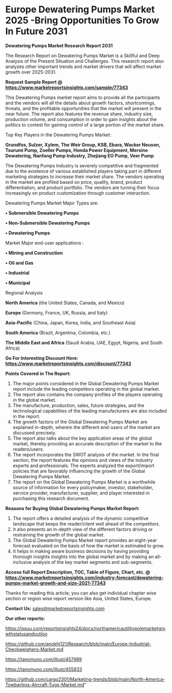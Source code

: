  # Europe Dewatering Pumps Market 2025 -Bring Opportunities To Grow In Future 2031

<strong>Dewatering Pumps Market Research Report 2031</strong>

The Research Report on Dewatering Pumps Market is a Skillful and Deep Analysis of the Present Situation and Challenges. This research report also analyzes other important trends and market drivers that will affect market growth over 2025-2031.

<strong>Request Sample Report @ <a href=https://www.marketreportsinsights.com/sample/77343>https://www.marketreportsinsights.com/sample/77343</a></strong>

This Dewatering Pumps market report aims to provide all the participants and the vendors will all the details about growth factors, shortcomings, threats, and the profitable opportunities that the market will present in the near future. The report also features the revenue share, industry size, production volume, and consumption in order to gain insights about the politics to contest for gaining control of a large portion of the market share.

Top Key Players in the Dewatering Pumps Market:

<strong>Grundfos, Sulzer, Xylem, The Weir Group, KSB, Ebara, Wacker Neuson, Tsurumi Pump, Zoeller Pumps, Honda Power Equipment, Mersino Dewatering, Nanfang Pump Industry, Zhejiang EO Pump, Veer Pump</strong>

The Dewatering Pumps Industry is severely competitive and fragmented due to the existence of various established players taking part in different marketing strategies to increase their market share. The vendors operating in the market are profiled based on price, quality, brand, product differentiation, and product portfolio. The vendors are turning their focus increasingly on product customization through customer interaction.

Dewatering Pumps Market Major Types are:

<strong>• Submersible Dewatering Pumps

• Non-Submersible Dewatering Pumps

• Dewatering Pumps</strong>

Market Major end-user applications :

<strong>• Mining and Construction

• Oil and Gas

• Industrial

• Municipal</strong>

Regional Analysis

</u><strong><b>North America</b></strong> (the United States, Canada, and Mexico)

<strong><b>Europe </b></strong>(Germany, France, UK, Russia, and Italy)

<strong><b>Asia-Pacific</b></strong> (China, Japan, Korea, India, and Southeast Asia)

<strong><b>South America</b></strong> (Brazil, Argentina, Colombia, etc.)

<strong><b>The Middle East and Africa</b></strong> (Saudi Arabia, UAE, Egypt, Nigeria, and South Africa)

<strong>Go For Interesting Discount Here: <a href=https://www.marketreportsinsights.com/discount/77343>https://www.marketreportsinsights.com/discount/77343</a></strong>

<strong>Points Covered in The Report:</strong>
<ol>
  <li>The major points considered in the Global Dewatering Pumps Market report include the leading competitors operating in the global market.</li>
  <li>The report also contains the company profiles of the players operating in the global market.</li>
  <li>The manufacture, production, sales, future strategies, and the technological capabilities of the leading manufacturers are also included in the report.</li>
  <li>The growth factors of the Global Dewatering Pumps Market are explained in-depth, wherein the different end-users of the market are discussed precisely.</li>
  <li>The report also talks about the key application areas of the global market, thereby providing an accurate description of the market to the readers/users.</li>
  <li>The report incorporates the SWOT analysis of the market. In the final section, the report features the opinions and views of the industry experts and professionals. The experts analyzed the export/import policies that are favorably influencing the growth of the Global Dewatering Pumps Market.</li>
  <li>The report on the Global Dewatering Pumps Market is a worthwhile source of information for every policymaker, investor, stakeholder, service provider, manufacturer, supplier, and player interested in purchasing this research document.</li>
</ol>
<strong>Reasons for Buying Global Dewatering Pumps Market Report:</strong>

<ol>
  <li>The report offers a detailed analysis of the dynamic competitive landscape that keeps the reader/client well ahead of the competitors.</li>
  <li>It also presents an in-depth view of the different factors driving or restraining the growth of the global market.</li>
  <li>The Global Dewatering Pumps Market report provides an eight-year forecast evaluated on the basis of how the market is estimated to grow.</li>
  <li>It helps in making aware business decisions by having providing thorough insights insights into the global market and by making an all-inclusive analysis of the key market segments and sub-segments.</li>
</ol>
<strong>Access full Report Description, TOC, Table of Figure, Chart, etc. @ <a href=https://www.marketreportsinsights.com/industry-forecast/dewatering-pumps-market-growth-and-size-2021-77343>https://www.marketreportsinsights.com/industry-forecast/dewatering-pumps-market-growth-and-size-2021-77343</a></strong>


Thanks for reading this article; you can also get individual chapter wise section or region wise report version like Asia, United States, Europe.

<strong>Contact Us:</strong>
sales@marketreportsinsights.com

<strong>Our other reports:</strong>

<a href=https://issuu.com/reportsinsights24/docs/northamericautilitypolemarketgrowthstatusandoutloo>https://issuu.com/reportsinsights24/docs/northamericautilitypolemarketgrowthstatusandoutloo</a>

<a href=https://github.com/anokhi121/Research/blob/main/Europe-Industrial-Checkweighers-Market.md>https://github.com/anokhi121/Research/blob/main/Europe-Industrial-Checkweighers-Market.md</a>

<a href=https://tanomuno.com/illust/457989>https://tanomuno.com/illust/457989</a>

<a href=https://tanomuno.com/illust/455833>https://tanomuno.com/illust/455833</a>

<a href=https://github.com/cargo2301/Marketing-trends/blob/main/North-America-Towbarless-Aircraft-Tugs-Market.md>https://github.com/cargo2301/Marketing-trends/blob/main/North-America-Towbarless-Aircraft-Tugs-Market.md</a>"
